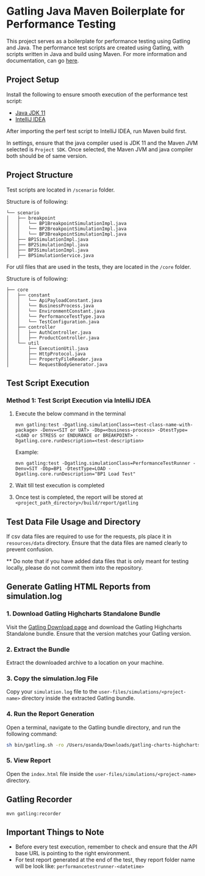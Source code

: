 # Gatling Java Maven Boilerplate for Performance Testing
This project serves as a boilerplate for performance testing using Gatling and Java. The performance test scripts are created using Gatling, with scripts written in Java and build using Maven. For more information and documentation, can go [here](https://gatling.io/docs/gatling/).

## Project Setup
Install the following to ensure smooth execution of the performance test script:

- [Java JDK 11](https://www.oracle.com/java/technologies/javase/jdk11-archive-downloads.html)
- [IntelliJ IDEA](https://www.jetbrains.com/idea/download/?section=mac)

After importing the perf test script to IntelliJ IDEA, run Maven build first. 

In settings, ensure that the java compiler used is JDK 11 and the Maven JVM selected is `Project SDK`. Once selected, the Maven JVM and java compiler both should be of same version.

## Project Structure
Test scripts are located in `/scenario` folder. 

Structure is of following:
```
└── scenario
│   ├── breakpoint
│   │   └── BP1BreakpointSimulationImpl.java
│   │   └── BP2BreakpointSimulationImpl.java
│   │   └── BP3BreakpointSimulationImpl.java
│   ├── BP1SimulationImpl.java
│   ├── BP2SimulationImpl.java
│   ├── BP3SimulationImpl.java
│   ├── BPSimulationService.java
```

For util files that are used in the tests, they are located in the `/core` folder.

Structure is of following:
```
├── core
│   ├── constant
│   │   └── ApiPayloadConstant.java
│   │   └── BusinessProcess.java
│   │   └── EnvironmentConstant.java
│   │   └── PerformanceTestType.java
│   │   └── TestConfiguration.java
│   ├── controller
│   │   ├── AuthController.java
│   │   ├── ProductController.java
│   └── util
│       ├── ExecutionUtil.java
│       ├── HttpProtocol.java
│       ├── PropertyFileReader.java
│       └── RequestBodyGenerator.java
```

## Test Script Execution

### Method 1: Test Script Execution via IntelliJ IDEA

1. Execute the below command in the terminal

    `mvn gatling:test -Dgatling.simulationClass=<test-class-name-with-package> -Denv=<SIT or UAT> -Dbp=<business-process> -DtestType=<LOAD or STRESS or ENDURANCE or BREAKPOINT> -Dgatling.core.runDescription=<test-description>`
    
    Example:
    
    `mvn gatling:test -Dgatling.simulationClass=PerformanceTestRunner -Denv=SIT -Dbp=BP1 -DtestType=LOAD -Dgatling.core.runDescription="BP1 Load Test"`

2. Wait till test execution is completed
3. Once test is completed, the report will be stored at `<project_path_directory>/build/report/gatling`

## Test Data File Usage and Directory
If csv data files are required to use for the requests, pls place it in `resources/data` directory. Ensure that the data files are named clearly to prevent confusion. 

** Do note that if you have added data files that is only meant for testing locally, please do not commit them into the repository.

## Generate Gatling HTML Reports from simulation.log

### 1. Download Gatling Highcharts Standalone Bundle 
Visit the [Gatling Download page](https://gatling.io/thank-you/) and download the Gatling Highcharts Standalone bundle. Ensure that the version matches your Gatling version.

### 2. Extract the Bundle
Extract the downloaded archive to a location on your machine.

### 3. Copy the simulation.log File
Copy your `simulation.log` file to the `user-files/simulations/<project-name>` directory inside the extracted Gatling bundle.

### 4. Run the Report Generation
Open a terminal, navigate to the Gatling bundle directory, and run the following command:

```bash
sh bin/gatling.sh -ro /Users/osanda/Downloads/gatling-charts-highcharts-bundle-3.10.3/user-files/simulations/<project-name>
```

### 5. View Report
Open the `index.html` file inside the `user-files/simulations/<project-name>` directory.

## Gatling Recorder

   `mvn gatling:recorder`

## Important Things to Note
- Before every test execution, remember to check and ensure that the API base URL is pointing to the right environment.
- For test report generated at the end of the test, they report folder name will be look like: `performancetestrunner-<datetime>`

